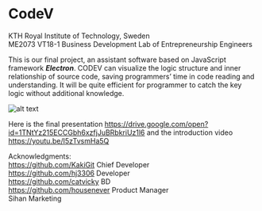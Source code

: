  CodeV
======================================

KTH Royal Institute of Technology, Sweden   
ME2073 VT18-1 Business Development Lab of Entrepreneurship Engineers

This is our final project, an assistant software based on JavaScript framework ***Electron***. CODEV can visualize the logic structure and inner relationship of source code, saving programmers’ time in code reading and understanding. It will be quite efficient for programmer to catch the key logic without additional knowledge.

![alt text](https://github.com/PengJiaqiao/CODEV/blob/pjq/Demo.jpg)

Here is the final presentation https://drive.google.com/open?id=1TNtYz215ECCGbh6xzfjJuBRbkriUz1l6 and the introduction video https://youtu.be/I5zTvsmHa5Q

Acknowledgments:   
https://github.com/KakiGit Chief Developer   
https://github.com/hj3306 Developer    
https://github.com/catvicky BD    
https://github.com/housenever Product Manager    
Sihan Marketing
